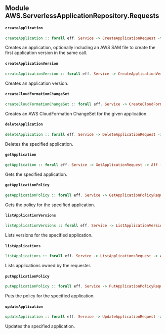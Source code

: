 ## Module AWS.ServerlessApplicationRepository.Requests

#### `createApplication`

``` purescript
createApplication :: forall eff. Service -> CreateApplicationRequest -> Aff (exception :: EXCEPTION | eff) CreateApplicationResponse
```

<p>Creates an application, optionally including an AWS SAM file to create the first application version in the same call.</p>

#### `createApplicationVersion`

``` purescript
createApplicationVersion :: forall eff. Service -> CreateApplicationVersionRequest -> Aff (exception :: EXCEPTION | eff) CreateApplicationVersionResponse
```

<p>Creates an application version.</p>

#### `createCloudFormationChangeSet`

``` purescript
createCloudFormationChangeSet :: forall eff. Service -> CreateCloudFormationChangeSetRequest -> Aff (exception :: EXCEPTION | eff) CreateCloudFormationChangeSetResponse
```

<p>Creates an AWS CloudFormation ChangeSet for the given application.</p>

#### `deleteApplication`

``` purescript
deleteApplication :: forall eff. Service -> DeleteApplicationRequest -> Aff (exception :: EXCEPTION | eff) NoOutput
```

<p>Deletes the specified application.</p>

#### `getApplication`

``` purescript
getApplication :: forall eff. Service -> GetApplicationRequest -> Aff (exception :: EXCEPTION | eff) GetApplicationResponse
```

<p>Gets the specified application.</p>

#### `getApplicationPolicy`

``` purescript
getApplicationPolicy :: forall eff. Service -> GetApplicationPolicyRequest -> Aff (exception :: EXCEPTION | eff) GetApplicationPolicyResponse
```

<p>Gets the policy for the specified application.</p>

#### `listApplicationVersions`

``` purescript
listApplicationVersions :: forall eff. Service -> ListApplicationVersionsRequest -> Aff (exception :: EXCEPTION | eff) ListApplicationVersionsResponse
```

<p>Lists versions for the specified application.</p>

#### `listApplications`

``` purescript
listApplications :: forall eff. Service -> ListApplicationsRequest -> Aff (exception :: EXCEPTION | eff) ListApplicationsResponse
```

<p>Lists applications owned by the requester.</p>

#### `putApplicationPolicy`

``` purescript
putApplicationPolicy :: forall eff. Service -> PutApplicationPolicyRequest -> Aff (exception :: EXCEPTION | eff) PutApplicationPolicyResponse
```

<p>Puts the policy for the specified application.</p>

#### `updateApplication`

``` purescript
updateApplication :: forall eff. Service -> UpdateApplicationRequest -> Aff (exception :: EXCEPTION | eff) UpdateApplicationResponse
```

<p>Updates the specified application.</p>


